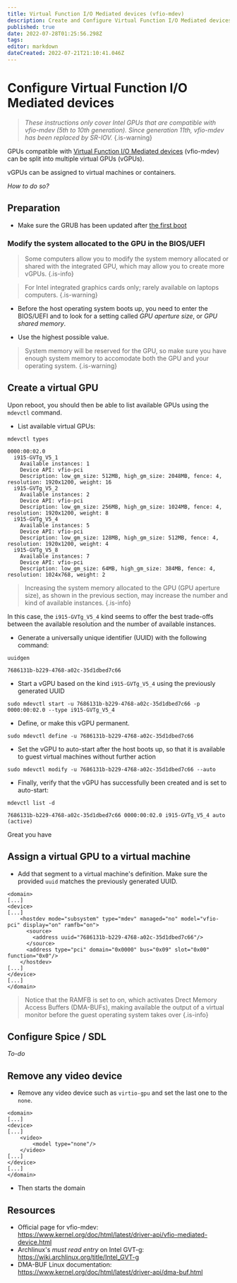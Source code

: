 ```yaml
---
title: Virtual Function I/O Mediated devices (vfio-mdev)
description: Create and Configure Virtual Function I/O Mediated devices (vfio-mdev)
published: true
date: 2022-07-28T01:25:56.298Z
tags: 
editor: markdown
dateCreated: 2022-07-21T21:10:41.046Z
---
```


# Configure Virtual Function I/O Mediated devices

> *These instructions only cover Intel GPUs that are compatible with vfio-mdev (5th to 10th generation). Since generation 11th, vfio-mdev has been replaced by SR-IOV.*
{.is-warning}

GPUs compatible with [Virtual Function I/O Mediated devices](https://www.kernel.org/doc/html/latest/driver-api/vfio-mediated-device.html) (vfio-mdev) can be split into multiple virtual GPUs (vGPUs). 

vGPUs can be assigned to virtual machines or containers. 

*How to do so?* 

## Preparation

* Make sure the GRUB has been updated after [the first boot](https://wiki.phyllo.me/getstarted/disk#update-grub-and-reboot)

### Modify the system allocated to the GPU in the BIOS/UEFI

> Some computers allow you to modify the system memory allocated or shared with the integrated GPU, which may allow you to create more vGPUs.
{.is-info}

> For Intel integrated graphics cards only; rarely available on laptops computers.
{.is-warning}

* Before the host operating system boots up, you need to enter the BIOS/UEFI and to look for a setting called *GPU aperture size*, or *GPU shared memory*. 

* Use the highest possible value.

> System memory will be reserved for the GPU, so make sure you have enough system memory to accomodate both the GPU and your operating system. 
{.is-warning}


## Create a virtual GPU

Upon reboot, you should then be able to list available GPUs using the `mdevctl` command. 

* List available virtual GPUs:

```
mdevctl types
```

```
0000:00:02.0
  i915-GVTg_V5_1
    Available instances: 1
    Device API: vfio-pci
    Description: low_gm_size: 512MB, high_gm_size: 2048MB, fence: 4, resolution: 1920x1200, weight: 16
  i915-GVTg_V5_2
    Available instances: 2
    Device API: vfio-pci
    Description: low_gm_size: 256MB, high_gm_size: 1024MB, fence: 4, resolution: 1920x1200, weight: 8
  i915-GVTg_V5_4
    Available instances: 5
    Device API: vfio-pci
    Description: low_gm_size: 128MB, high_gm_size: 512MB, fence: 4, resolution: 1920x1200, weight: 4
  i915-GVTg_V5_8
    Available instances: 7
    Device API: vfio-pci
    Description: low_gm_size: 64MB, high_gm_size: 384MB, fence: 4, resolution: 1024x768, weight: 2
```

> Increasing the system memory allocated to the GPU (GPU aperture size), as shown in the previous section, may increase the number and kind of available instances.
{.is-info}


In this case, the `i915-GVTg_V5_4` kind seems to offer the best trade-offs between the available resolution and the number of available instances.

* Generate a universally unique identifier (UUID) with the following command:

```
uuidgen
```

```
7686131b-b229-4768-a02c-35d1dbed7c66
```

* Start a vGPU based on the kind `i915-GVTg_V5_4` using the previously generated UUID
 
```
sudo mdevctl start -u 7686131b-b229-4768-a02c-35d1dbed7c66 -p 0000:00:02.0 --type i915-GVTg_V5_4
```

* Define, or make this vGPU permanent.

```
sudo mdevctl define -u 7686131b-b229-4768-a02c-35d1dbed7c66
```

* Set the vGPU to auto-start after the host boots up, so that it is available to guest virtual machines without further action 

```
sudo mdevctl modify -u 7686131b-b229-4768-a02c-35d1dbed7c66 --auto
``` 

* Finally, verify that the vGPU has successfully been created and is set to auto-start:

```
mdevctl list -d
``` 

```
7686131b-b229-4768-a02c-35d1dbed7c66 0000:00:02.0 i915-GVTg_V5_4 auto (active)
```

Great you have 

## Assign a virtual GPU to a virtual machine

* Add that segment to a virtual machine's definition. Make sure the provided ```uuid``` matches the previously generated UUID.

```
<domain>
[...]
<device>
[...]
    <hostdev mode="subsystem" type="mdev" managed="no" model="vfio-pci" display="on" ramfb="on">
      <source>
        <address uuid="7686131b-b229-4768-a02c-35d1dbed7c66"/>
      </source>
      <address type="pci" domain="0x0000" bus="0x09" slot="0x00" function="0x0"/>
    </hostdev>
[...]
</device>
[...]
</domain>
```

> Notice that the RAMFB is set to on, which activates Drect Memory Access Buffers (DMA-BUFs), making available the output of a virtual monitor before the guest operating system takes over 
{.is-info}

## Configure Spice / SDL

*To-do*

## Remove any video device

* Remove any video device such as `virtio-gpu` and set the last one to the `none`.


```
<domain>
[...]
<device>
[...]
    <video>
    	<model type="none"/>
    </video>
[...]
</device>
[...]
</domain>
```

* Then starts the domain

## Resources

* Official page for vfio-mdev: https://www.kernel.org/doc/html/latest/driver-api/vfio-mediated-device.html
* Archlinux's *must read entry* on Intel GVT-g: https://wiki.archlinux.org/title/Intel_GVT-g
* DMA-BUF Linux documentation: https://www.kernel.org/doc/html/latest/driver-api/dma-buf.html
